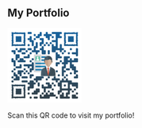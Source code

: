 ## My Portfolio

<img src="docs/qr-code.svg" alt="QR Code" width="150" />

Scan this QR code to visit my portfolio!
